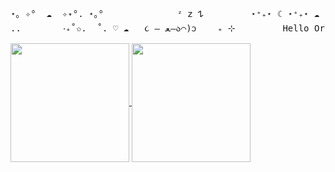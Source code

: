 <pre>
⋆｡ ✧°  ☁︎  ✧˖°. ⋆｡°              ᶻ 𝗓 𐰁         ⋆⁺₊⋆ ☾ ⋆⁺₊⋆ ☁︎        ✩₊˚.⋆☾⋆⁺₊✧
..        ‧₊˚✩.  ˚. ♡ ☁︎   ૮ – ﻌ–ა⌒)ᦱ    ₊ ⊹         Hello Orcan's World         𓍼ֶָ֢⊹ ࣪ ˖
</pre>

<a href="https://github.com/anuraghazra/github-readme-stats">
  <img height=190
    align="center" src="https://github-readme-stats-nu-eight-61.vercel.app/api?username=SoftOrcan&show_icons=true&theme=sakura&rank_icon=github&custom_title=Activity%21%20%3E%3C&layout=compact" />
</a>
<a href="https://github.com/anuraghazra/convoychat">
  <img height=190
    align="center" src="https://github-readme-stats-nu-eight-61.vercel.app/api/top-langs/?username=SoftOrcan&theme=sakura&card_width=336&layout=compact&custom_title=Languages%2E%2E%2E%21" />
</a>
